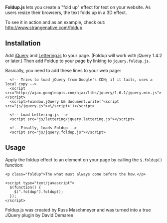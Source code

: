 **Foldup.js** lets you create a "fold up" effect for text on your website. As users resize their browsers, the text folds up in a 3D effect.

To see it in action and as an example, check out: http://www.strangenative.com/foldup

## Installation

Add [jQuery][jquery] and [Lettering.js][ljs] to your page. (Foldup will work with jQuery 1.4.2 or later.) Then add Foldup to your page by linking to `jquery.foldup.js`. 

Basically, you need to add these lines to your web page:

~~~
  <!-- Tries to load jQuery from Google's CDN; if it fails, uses a local copy -->
  <script src="http://ajax.googleapis.com/ajax/libs/jquery/1.6.1/jquery.min.js"></script>
  <script>!window.jQuery && document.write('<script src="js/jquery.js"><\/script>')</script>
  
  <!-- Load Lettering.js -->
  <script src="js/lettering/jquery.lettering.js"></script>
  
  <!-- Finally, loads Foldup -->
  <script src="js/jquery.foldup.js"></script>
~~~

## Usage

Apply the foldup effect to an element on your page by calling the `$.foldup()` function:

~~~
<p class="foldup">The what must always come before the how.</p>

<script type="text/javascript">
  $(function() {
    $(".foldup").foldup();
  });
</script>
~~~

[jquery]:http://jquery.com/
[ljs]:http://letteringjs.com

Foldup.js was created by Russ Maschmeyer and was turned into a true JQuery plugin by David Demaree